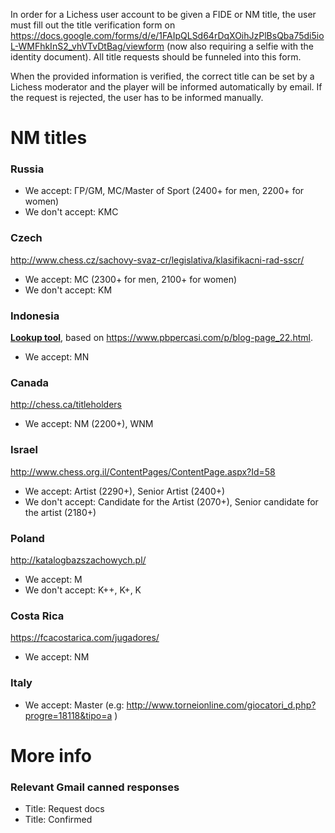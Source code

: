 In order for a Lichess user account to be given a FIDE or NM title, the user must fill out the title verification form on https://docs.google.com/forms/d/e/1FAIpQLSd64rDqXOihJzPlBsQba75di5ioL-WMFhkInS2_vhVTvDtBag/viewform (now also requiring a selfie with the identity document). All title requests should be funneled into this form.

When the provided information is verified, the correct title can be set by a Lichess moderator and the player will be informed automatically by email. If the request is rejected, the user has to be informed manually.

# NM titles
### Russia

* We accept: ГР/GM, MC/Master of Sport (2400+ for men, 2200+ for women)
* We don't accept: KMC

### Czech

http://www.chess.cz/sachovy-svaz-cr/legislativa/klasifikacni-rad-sscr/

* We accept: MC (2300+ for men, 2100+ for women)
* We don't accept: KM

### Indonesia
[**Lookup tool**](https://docs.google.com/spreadsheets/d/1HLh1nJnd0ryrsVABJvJNg6RzF8ODgyzHO1KZH5Y6_4k/edit),
based on https://www.pbpercasi.com/p/blog-page_22.html.

* We accept: MN

### Canada
http://chess.ca/titleholders

* We accept: NM (2200+), WNM

### Israel
http://www.chess.org.il/ContentPages/ContentPage.aspx?Id=58

* We accept: Artist (2290+), Senior Artist (2400+)
* We don't accept: Candidate for the Artist (2070+), Senior candidate for the artist (2180+)

### Poland
http://katalogbazszachowych.pl/

* We accept: M
* We don't accept: K++, K+, K

### Costa Rica
https://fcacostarica.com/jugadores/

* We accept: NM

### Italy

* We accept: Master (e.g: http://www.torneionline.com/giocatori_d.php?progre=18118&tipo=a )

# More info
### Relevant Gmail canned responses
* Title: Request docs
* Title: Confirmed